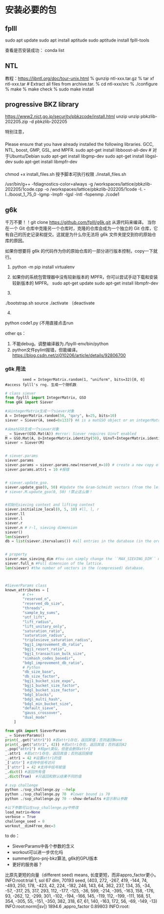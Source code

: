 # 安装必要的包

## fplll

sudo apt update
sudo apt install aptitude
sudo aptitude install fplll-tools

查看是否安装成功：
conda list

## NTL

教程：https://libntl.org/doc/tour-unix.html
   % gunzip ntl-xxx.tar.gz
   % tar xf ntl-xxx.tar   # Extract all files from archive.tar.
   % cd ntl-xxx/src
   % ./configure 
   % make
   % make check
   % sudo make install


## progressive BKZ library

https://www2.nict.go.jp/security/pbkzcode/install.html
unzip unzip pbkzlib-202205.zip -d pbkzlib-202205

特别注意，

### 

Please ensure that you have already installed the following libraries. GCC, NTL, boost, GMP, GSL, and MPFR.
sudo apt-get install libboost-all-dev  # 对于Ubuntu/Debian
sudo apt-get install libgmp-dev
sudo apt-get install libgsl-dev
sudo apt-get install libmpfr-dev

###

chmod +x install_files.sh  授予脚本可执行权限
./install_files.sh


/usr/bin/g++ -fdiagnostics-color=always -g /workspaces/lattice/pbkzlib-202205/1code.cpp -o /workspaces/lattice/pbkzlib-202205/1code -I. -I../boost_1_75_0 -lgmp -lmpfr -lgsl -lntl -fopenmp
./code1



## g6k

千万不要！！git clone https://github.com/fplll/g6k.git 从源代码来编译。
当你在一个 Git 仓库中克隆另一个仓库时，克隆的仓库会成为一个独立的 Git 仓库，它有自己的历史记录和提交。这就是为什么你无法将 g6k 文件夹提交到你的原始仓库的原因。

如果你想要将 g6k 的代码作为你的原始仓库的一部分进行版本控制，copy一下就行。



1. python -m pip install virtualenv

2. 如果你的系统包管理器中没有较新版本的 MPFR，你可以尝试手动下载和安装较新版本的 MPFR。
sudo apt-get update
sudo apt-get install libmpfr-dev

3.  
./bootstrap.sh
source ./activate （deactivate

4. 
python code1.py  (不用直接点击run


other qs：
1. 不能debug。调整编译器为./fpylll-env/bin/python
2. python文件pylint报错，但能编译。https://blog.csdn.net/zj010206/article/details/92806700




### g6k 用法

            seed = IntegerMatrix.random(1, "uniform", bits=32)[0, 0] #access fplll's rng. 生成一个随机数


```python
# class siever 
from fpylll import IntegerMatrix, GSO
from g6k import Siever

#从integerMatrix生成一个siever对象
A = IntegerMatrix.random(50, "qary", k=25, bits=10)
siever = Siever(A, seed=0x1337) #A is a matGSO object or an integerMatrix.若是integerMatrix，在siever中会自动转换为matGSO，float_type由matrix的A.nrows决定

#从matGSO生成一个siever对象
_ = Siever(GSO.Mat(A)) #error: Siever requires UinvT enabled
M = GSO.Mat(A, U=IntegerMatrix.identity(50), UinvT=IntegerMatrix.identity(50))
siever = Siever(M)


# siever.params
siever.params 
siever.params = siever.params.new(reserved_n=10) # create a new copy of the parameters with reserved_n set to 10
siever.params.attr1 = 10 #报错


# siever.update_gso. 
siever.update_gso(0, 50) #Update the Gram-Schmidt vectors (from the left bound 0 up to the right bound 50
# siever.M.update_gso(0, 50) !禁止这么做！


#初始化sieving context and lifting context
siever.initialize_local(0, 5, 10) #ll, l, r
siever.ll  
siever.l
siever.r
siever.n # r-l, sieving dimension
siever()
len(siever)
db = list(siever.itervalues()) #all entries in the database (in the order determined by the compressed database). We get coordinates wrt the basis B


# property
siever.max_sieving_dim #You can simply change the ``MAX_SIEVING_DIM`` macro in siever.h and then recompile.
siever.full_n #Full dimension of the lattice.
len(siever) #the number of vectors in the (compressed) database.



#SieverParams class
known_attributes = [
        # C++
        "reserved_n",
        "reserved_db_size",
        "threads",
        "sample_by_sums",
        "otf_lift",
        "lift_radius",
        "lift_unitary_only",
        "saturation_ratio",
        "saturation_radius",
        "triplesieve_saturation_radius",
        "bgj1_improvement_db_ratio",
        "bgj1_resort_ratio",
        "bgj1_transaction_bulk_size",
        "simhash_codes_basedir",
        "bdgl_improvement_db_ratio",
        # Python
        "db_size_base",
        "db_size_factor",
        "bgj1_bucket_size_expo",
        "bgj1_bucket_size_factor",
        "bdgl_bucket_size_factor",
        "bdgl_blocks",
        "bdgl_multi_hash",
        "bdgl_min_bucket_size",
        "default_sieve",
        "gauss_crossover",
        "dual_mode"
    ]

from g6k import SieverParams
_ = SieverParams() 
print(_.get("attr1")) #若attr1存在，返回其值；否则返回None
print(_.get("attr1", 42)) #若attr1存在，返回其值；否则返回42
_.pop("attr1") #和get类似，但是会删除attr1
_.attr1  #若attr1存在，返回其值；否则返回报错
_.attr1 = 42 #设置attr1的值
_['attr'] #支持中括号访问
_['attr'] = 42 #支持中括号赋值
_.dict() #返回所有值
_.dict(True)  #只返回和默认结果不同的值

```



```python
# svp challenge
python ./svp_challenge.py --help 
python ./svp_challenge.py 70  #lower bound is 70
python ./svp_challenge.py 70 --show-defaults #显示默认参数

#以下参数可以在svp_challenge.py中修改
load_matrix=None
verbose = True
challenge_seed = 0
workout__dim4free_dec=3

```


to do：
* SieverParams中各个参数的含义
* workout可以进一步优化吗
* summer的pro-pnj-bkz算法, g6k的GPU版本
* 更好的服务器？



 比原先更短的向量（different seed) means, 长度更短，而非appro_factor更小。
 INFO:root:trial 1, sol 67 dim, 70193 seed, (403, 272, -267, 419, -144, 74, -493, 250, 178, -423, 42, 224, -182, 246, 143, 64, 362, 237, 134, 35, -34, -57, -317, 25, 317, 293, 112, -177, -125, -36, 599, -214, -395, -163, 158, -176, 93, -262, 12, -299, 301, -102, -194, -166, 145, -119, 112, -199, -111, 168, 51, 354, -305, 55, -151, -350, 382, 318, 67, 61, 140, -163, 172, 56, -69, -149, -13)
INFO:root:norm(|sv|) 1894.6 ,appro_factor 0.89803
INFO:root:




